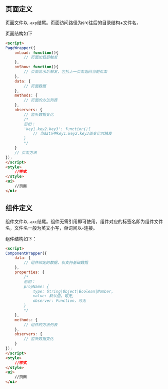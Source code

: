 <h2 id="cid_1">页面定义</h2>

页面文件以<code>.axp</code>结尾。页面访问路径为src往后的目录结构+文件名。


页面结构如下

```html
<script>
PageWrapper({
    onLoad: function(){
        // 页面加载后触发
    },
    onShow: function(){
        // 页面显示后触发，包括上一页面返回当前页面
    },
    data: {
        // 页面数据
    },
    methods: {
        // 页面的方法列表
    },
    observers: {
        // 监听数据变化
        /*
        形如：
        'key1.key2.key3': function(){
            // 当data中key1.key2.key3值变化时触发
        }
        */
    }
    // 页面方法
});
</script>
<style>
    //样式
</style>
<ui>
    //页面
</ui>
```


<h2 id="cid_2">组件定义</h2>

组件文件以<code>.axc</code>结尾。组件无需引用即可使用，组件对应的标签名即为组件文件名，文件名一般为英文小写，单词间以-连接。

组件结构如下：

```html
<script>
ComponentWrapper({
    data: {
        // 组件绑定的数据，仅支持基础数据
    },
    properties: {
        /*
        形如：
        propName: {
            type: String|Object|Boolean|Number,
            value: 默认值，可无,
            observer: Function，可无
        }
        */
    },
    methods: {
        // 组件的方法列表
    },
    observers: {
        // 监听数据变化
    }
});
</script>
<style>
    //样式
</style>
<ui>
    //页面
</ui>

```